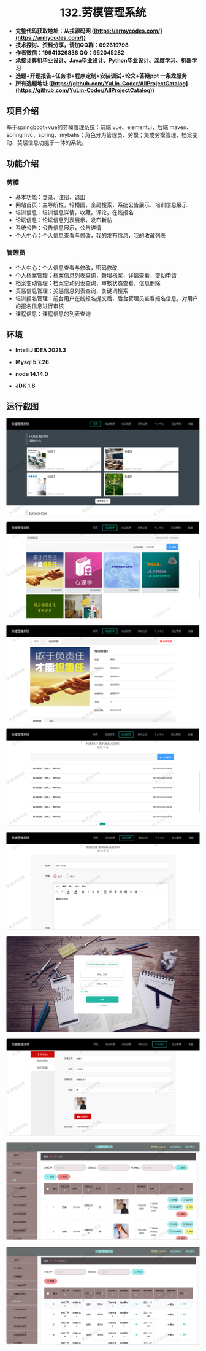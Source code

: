 <p><h1 align="center">132.劳模管理系统</h1></p>

- <b>完整代码获取地址：从戎源码网 ([https://armycodes.com/](https://armycodes.com/))</b>
- <b>技术探讨、资料分享，请加QQ群：692619798</b> 
- <b>作者微信：19941326836  QQ：952045282</b> 
- <b>承接计算机毕业设计、Java毕业设计、Python毕业设计、深度学习、机器学习</b>
- <b>选题+开题报告+任务书+程序定制+安装调试+论文+答辩ppt 一条龙服务</b>
- <b>所有选题地址 ([https://github.com/YuLin-Coder/AllProjectCatalog](https://github.com/YuLin-Coder/AllProjectCatalog)) </b>

## 项目介绍
基于springboot+vue的劳模管理系统：前端 vue、elementui，后端 maven、springmvc、spring、mybatis；角色分为管理员、劳模；集成劳模管理、档案变动、奖惩信息功能于一体的系统。

## 功能介绍

### 劳模

- 基本功能：登录、注册、退出
- 网站首页：主导航栏，轮播图，全局搜索，系统公告展示、培训信息展示
- 培训信息：培训信息详情，收藏，评论，在线报名
- 论坛信息：论坛信息列表展示，发布新帖
- 系统公告：公告信息展示，公告详情
- 个人中心：个人信息查看与修改，我的发布信息，我的收藏列表

### 管理员

- 个人中心：个人信息查看与修改，密码修改
- 个人档案管理：档案信息列表查询，新增档案，详情查看，变动申请
- 档案变动管理：档案变动列表查询，审核状态查看，信息删除
- 奖惩信息管理：奖惩信息列表查询，关键词搜索
- 培训报名管理：前台用户在线报名提交后，后台管理员查看报名信息，对用户的报名信息进行审核
- 课程信息：课程信息的列表查询

## 环境

- <b>IntelliJ IDEA 2021.3</b>

- <b>Mysql 5.7.26</b>

- <b>node 14.14.0</b>

- <b>JDK 1.8</b>

## 运行截图
![](screenshot/1.png)

![](screenshot/2.png)

![](screenshot/3.png)

![](screenshot/4.png)

![](screenshot/5.png)

![](screenshot/6.png)

![](screenshot/7.png)

![](screenshot/8.png)

![](screenshot/9.png)
